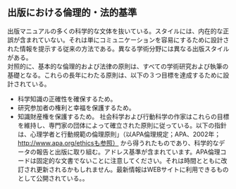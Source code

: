 
## 出版における倫理的・法的基準
出版マニュアルの多くの科学的な文体を抜いている。スタイルには、内在的な正誤が含まれていない。それは単にコミュニケーションを容易にするために設計された情報を提示する従来の方法である。異なる学術分野には異なる出版スタイルがある。              
対照的に、基本的な倫理的および法律の原則は、すべての学術研究および執筆の基礎となる。これらの長年にわたる原則は、以下の３つ目標を達成するために設計されている。   
- 科学知識の正確性を確保するため。
- 研究参加者の権利と幸福を保護するため。     
- 知識財産権を保護するため。
社会科学および行動科学の作家はこれらの目標を維持し、専門家の団体によって確立された原則に従っている。以下の指針は、心理学者と行動規範の倫理原則」（以APA倫理規定；APA、2002年；http://www.apa.org/ethicsも参照） から得うれたものであり、科学的なデータの報告と出版に取り組む。アドレス基準が含まれています。APA倫理コードは固定的な文書でないことに注意してください。それは時間とともに改訂され更新されるかもしれません。最新情報はWEBサイトに利用できるものとして公開されている。。
